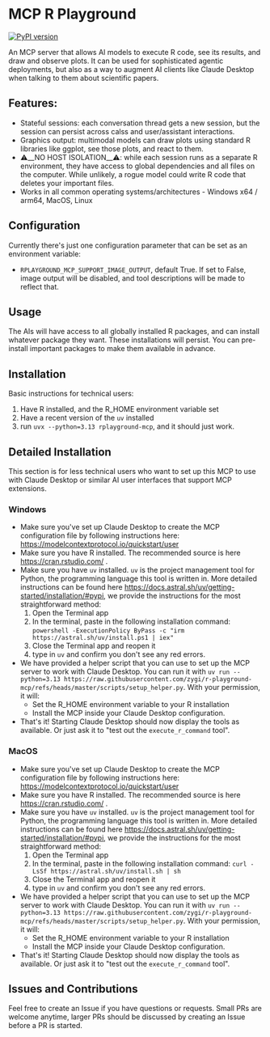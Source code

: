 # MCP R Playground
[![PyPI version](https://img.shields.io/pypi/v/rplayground-mcp.svg)](https://pypi.org/project/rplayground-mcp/)

An MCP server that allows AI models to execute R code, see its results, and draw and observe plots. 
It can be used for sophisticated agentic deployments, but also as a way to augment AI clients like Claude Desktop when talking to them about scientific papers. 

## Features:
- Stateful sessions: each conversation thread gets a new session, but the session can persist across calss and user/assistant interactions. 
- Graphics output: multimodal models can draw plots using standard R libraries like ggplot, see those plots, and react to them.
- ⚠️__NO HOST ISOLATION__⚠️: while each session runs as a separate R environment, they have access to global dependencies and all files on the computer. While unlikely, a rogue model could write R code that deletes your important files.
- Works in all common operating systems/architectures - Windows x64 / arm64, MacOS, Linux 

## Configuration
Currently there's just one configuration parameter that can be set as an environment variable:
- `RPLAYGROUND_MCP_SUPPORT_IMAGE_OUTPUT`, default True. If set to False, image output will be disabled, and tool descriptions will be made to reflect that.

## Usage
The AIs will have access to all globally installed R packages, and can install whatever package they want. These installations will persist. You can pre-install important packages to make them available in advance.


## Installation
Basic instructions for technical users:
1) Have R installed, and the R_HOME environment variable set
2) Have a recent version of the `uv` installed
3) run `uvx --python=3.13 rplayground-mcp`, and it should just work.

## Detailed Installation
This section is for less technical users who want to set up this MCP to use with Claude Desktop or similar AI user interfaces that support MCP extensions.

### Windows
- Make sure you've set up Claude Desktop to create the MCP configuration file by following instructions here: https://modelcontextprotocol.io/quickstart/user
- Make sure you have R installed. The recommended source is here https://cran.rstudio.com/ .
- Make sure you have `uv` installed. `uv` is the project management tool for Python, the programming language this tool is written in. More detailed instructions can be found here https://docs.astral.sh/uv/getting-started/installation/#pypi, we provide the instructions for the most straightforward method:
    1) Open the Terminal app
    2) In the terminal, paste in the following installation command: `powershell -ExecutionPolicy ByPass -c "irm https://astral.sh/uv/install.ps1 | iex"`
    3) Close the Terminal app and reopen it
    4) type in `uv` and confirm you don't see any red errors.
- We have provided a helper script that you can use to set up the MCP server to work with Claude Desktop. You can run it with `uv run --python=3.13 https://raw.githubusercontent.com/zygi/r-playground-mcp/refs/heads/master/scripts/setup_helper.py`. With your permission, it will:
    - Set the R_HOME environment variable to your R installation
    - Install the MCP inside your Claude Desktop configuration.
- That's it! Starting Claude Desktop should now display the tools as available. Or just ask it to "test out the `execute_r_command` tool".


### MacOS
- Make sure you've set up Claude Desktop to create the MCP configuration file by following instructions here: https://modelcontextprotocol.io/quickstart/user
- Make sure you have R installed. The recommended source is here https://cran.rstudio.com/ .
- Make sure you have `uv` installed. `uv` is the project management tool for Python, the programming language this tool is written in. More detailed instructions can be found here https://docs.astral.sh/uv/getting-started/installation/#pypi, we provide the instructions for the most straightforward method:
    1) Open the Terminal app
    2) In the terminal, paste in the following installation command: `curl -LsSf https://astral.sh/uv/install.sh | sh`
    3) Close the Terminal app and reopen it
    4) type in `uv` and confirm you don't see any red errors.
- We have provided a helper script that you can use to set up the MCP server to work with Claude Desktop. You can run it with `uv run --python=3.13 https://raw.githubusercontent.com/zygi/r-playground-mcp/refs/heads/master/scripts/setup_helper.py`. With your permission, it will:
    - Set the R_HOME environment variable to your R installation
    - Install the MCP inside your Claude Desktop configuration.
- That's it! Starting Claude Desktop should now display the tools as available. Or just ask it to "test out the `execute_r_command` tool".

## Issues and Contributions
Feel free to create an Issue if you have questions or requests. Small PRs are welcome anytime, larger PRs should be discussed by creating an Issue before a PR is started. 


